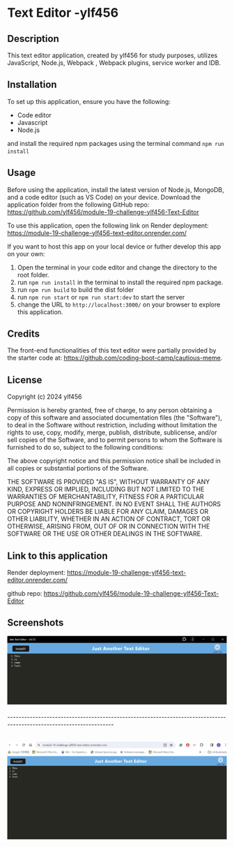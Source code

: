 # Text Editor -ylf456

## Description

This text editor application, created by ylf456 for study purposes, utilizes JavaScript, Node.js, Webpack , Webpack plugins, service worker and IDB.

## Installation

To set up this application, ensure you have the following:

- Code editor
- Javascript
- Node.js

and install the required npm packages using the terminal command `npm run install`

## Usage

Before using the application, install the latest version of Node.js, MongoDB, and a code editor (such as VS Code) on your device. 
Download the application folder from the following GitHub repo: https://github.com/ylf456/module-19-challenge-ylf456-Text-Editor

To use this application, open the following link on Render deployment:
</br>https://module-19-challenge-ylf456-text-editor.onrender.com/

If you want to host this app on your local device or futher develop this app on your own:
1. Open the terminal in your code editor and change the directory to the root folder.
2. run `npm run install` in the terminal to install the required npm package.
3. run `npm run build` to build the dist folder
4. run `npm run start` or `npm run start:dev` to start the server
5. change the URL to `http://localhost:3000/` on your browser to explore this application.

## Credits

The front-end functionalities of this text editor were partially provided by the starter code at: https://github.com/coding-boot-camp/cautious-meme.

## License

Copyright (c) 2024 ylf456

Permission is hereby granted, free of charge, to any person obtaining a copy
of this software and associated documentation files (the "Software"), to deal
in the Software without restriction, including without limitation the rights
to use, copy, modify, merge, publish, distribute, sublicense, and/or sell
copies of the Software, and to permit persons to whom the Software is
furnished to do so, subject to the following conditions:

The above copyright notice and this permission notice shall be included in all
copies or substantial portions of the Software.

THE SOFTWARE IS PROVIDED "AS IS", WITHOUT WARRANTY OF ANY KIND, EXPRESS OR
IMPLIED, INCLUDING BUT NOT LIMITED TO THE WARRANTIES OF MERCHANTABILITY,
FITNESS FOR A PARTICULAR PURPOSE AND NONINFRINGEMENT. IN NO EVENT SHALL THE
AUTHORS OR COPYRIGHT HOLDERS BE LIABLE FOR ANY CLAIM, DAMAGES OR OTHER
LIABILITY, WHETHER IN AN ACTION OF CONTRACT, TORT OR OTHERWISE, ARISING FROM,
OUT OF OR IN CONNECTION WITH THE SOFTWARE OR THE USE OR OTHER DEALINGS IN THE
SOFTWARE.

## Link to this application

Render deployment: https://module-19-challenge-ylf456-text-editor.onrender.com/

github repo: https://github.com/ylf456/module-19-challenge-ylf456-Text-Editor

## Screenshots

![This is a screenshot of installed app](./public/assets/images/screenshot1.png "Title1")
</br></br>--------------------------------------------------------------------------------------------------------------------</br></br>

![This is a screenshot of the app hosted on Render](./public/assets/images/screenshot2.png "Title2")